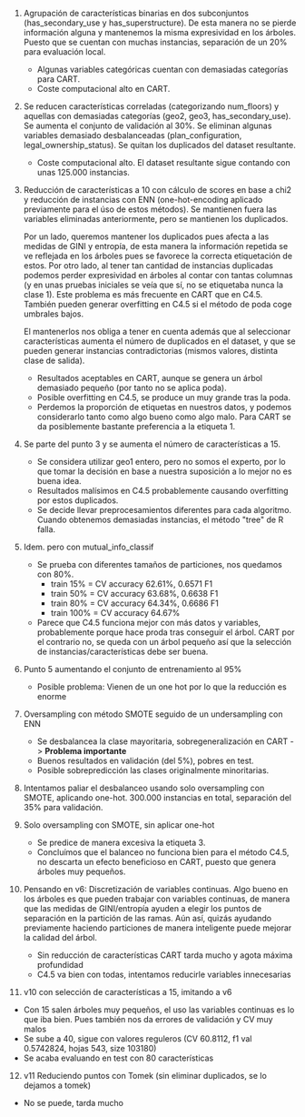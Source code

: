 1. Agrupación de características binarias en dos subconjuntos (has_secondary_use y has_superstructure). De esta manera no se pierde información alguna y mantenemos la misma expresividad en los árboles. Puesto que se cuentan con muchas instancias, separación de un 20% para evaluación local.
   - Algunas variables categóricas cuentan con demasiadas categorías para CART.
   - Coste computacional alto en CART.

2. Se reducen características correladas (categorizando num_floors) y aquellas con demasiadas categorías (geo2, geo3, has_secondary_use). Se aumenta el conjunto de validación al 30%. Se eliminan algunas variables demasiado desbalanceadas (plan_configuration, legal_ownership_status). Se quitan los duplicados del dataset resultante.
   - Coste computacional alto. El dataset resultante sigue contando con unas 125.000 instancias.

3. Reducción de características a 10 con cálculo de scores en base a chi2 y reducción de instancias con ENN (one-hot-encoding aplicado previamente para el úso de estos métodos). Se mantienen fuera las variables eliminadas anteriormente, pero se mantienen los duplicados.
   
   Por un lado, queremos mantener los duplicados pues afecta a las medidas de GINI y entropía, de esta manera la información repetida se ve reflejada en los árboles pues se favorece la correcta etiquetación de estos. Por otro lado, al tener tan cantidad de instancias duplicadas podemos perder expresividad en árboles al contar con tantas columnas (y en unas pruebas iniciales se veía que sí, no se etiquetaba nunca la clase 1). Este problema es más frecuente en CART que en C4.5. También pueden generar overfitting en C4.5 si el método de poda coge umbrales bajos.

    El mantenerlos nos obliga a tener en cuenta además que al seleccionar características aumenta el número de duplicados en el dataset, y que se pueden generar instancias contradictorias (mismos valores, distinta clase de salida).

   - Resultados aceptables en CART, aunque se genera un árbol demasiado pequeño (por tanto no se aplica poda). 
   - Posible overfitting en C4.5, se produce un muy grande tras la poda.
   - Perdemos la proporción de etiquetas en nuestros datos, y podemos considerarlo tanto como algo bueno como algo malo. Para CART se da posiblemente bastante preferencia a la etiqueta 1.

4. Se parte del punto 3 y se aumenta el número de características a 15.
   - Se considera utilizar geo1 entero, pero no somos el experto, por lo que tomar la decisión en base a nuestra suposición a lo mejor no es buena idea.
    - Resultados malísimos en C4.5 probablemente causando overfitting por estos duplicados.
    - Se decide llevar preprocesamientos diferentes para cada algoritmo. Cuando obtenemos demasiadas instancias, el método "tree" de R falla.

5. Idem. pero con mutual_info_classif
   - Se prueba con diferentes tamaños de particiones, nos quedamos con 80%.
     - train 15%  = CV accuracy 62.61%, 0.6571 F1
     - train 50%  = CV accuracy 63.68%, 0.6638 F1
     - train 80%  = CV accuracy 64.34%, 0.6686 F1
     - train 100% = CV accuracy 64.67%
   - Parece que C4.5 funciona mejor con más datos y variables, probablemente porque hace proda tras conseguir el árbol. CART por el contrario no, se queda con un árbol pequeño así que la selección de instancias/características debe ser buena.
 
6. Punto 5 aumentando el conjunto de entrenamiento al 95%
   - Posible problema: Vienen de un one hot por lo que la reducción es enorme

7. Oversampling con método SMOTE seguido de un undersampling con ENN
   - Se desbalancea la clase mayoritaria, sobregeneralización en CART -> __Problema importante__
   - Buenos resultados en validación (del 5%), pobres en test.
   - Posible sobrepredicción las clases originalmente minoritarias.

8. Intentamos paliar el desbalanceo usando solo oversampling con SMOTE, aplicando one-hot. 300.000 instancias en total, separación del 35% para validación.

9.  Solo oversampling con SMOTE, sin aplicar one-hot
    - Se predice de manera excesiva la etiqueta 3.
    - Concluímos que el balanceo no funciona bien para el método C4.5, no descarta un efecto beneficioso en CART, puesto que genera árboles muy pequeños.

10. Pensando en v6: Discretización de variables continuas. Algo bueno en los árboles es que pueden trabajar con variables continuas, de manera que las medidas de GINI/entropía ayuden a elegir los puntos de separación en la partición de las ramas. Aún así, quizás ayudando previamente haciendo particiones de manera inteligente puede mejorar la calidad del árbol.
    - Sin reducción de características CART tarda mucho y agota máxima profundidad 
    - C4.5 va bien con todas, intentamos reducirle variables innecesarias

11. v10 con selección de características a 15, imitando a v6
   - Con 15 salen árboles muy pequeños, el uso las variables continuas es lo que iba bien. Pues también nos da errores de validación y CV muy malos
   - Se sube a 40, sigue con valores reguleros (CV 60.8112, f1 val 0.5742824, hojas 543, size 103180)
   - Se acaba evaluando en test con 80 características

12. v11 Reduciendo puntos con Tomek (sin eliminar duplicados, se lo dejamos a tomek)
   - No se puede, tarda mucho
